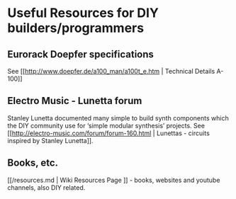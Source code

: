 # Useful Resources for DIY builders/programmers

## Eurorack Doepfer specifications

See [[http://www.doepfer.de/a100_man/a100t_e.htm | Technical Details A-100]]


## Electro Music  - Lunetta forum

Stanley Lunetta documented many simple to build synth components which the DIY community use for ‘simple modular synthesis’ projects. See [[http://electro-music.com/forum/forum-160.html | Lunettas - circuits inspired by Stanley Lunetta]].

## Books, etc.
[[/resources.md | Wiki Resources Page ]] - books, websites and youtube channels, also DIY related.
